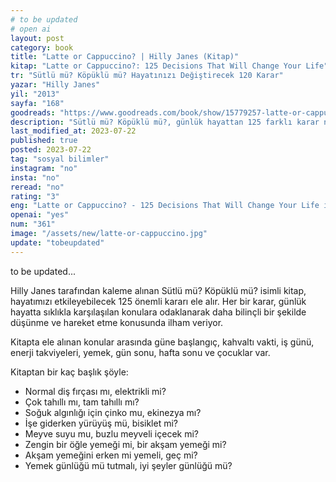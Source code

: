 ```yaml
---
# to be updated
# open ai
layout: post
category: book
title: "Latte or Cappuccino? | Hilly Janes (Kitap)"
kitap: "Latte or Cappuccino?: 125 Decisions That Will Change Your Life"
tr: "Sütlü mü? Köpüklü mü? Hayatınızı Değiştirecek 120 Karar"
yazar: "Hilly Janes"
yil: "2013"
sayfa: "168"
goodreads: "https://www.goodreads.com/book/show/15779257-latte-or-cappuccino"
description: "Sütlü mü? Köpüklü mü?, günlük hayattan 125 farklı karar noktası ile ilgili değerlendirmeler paylaşıyor."
last_modified_at: 2023-07-22
published: true
posted: 2023-07-22
tag: "sosyal bilimler"
instagram: "no"
insta: "no"
reread: "no"
rating: "3"
eng: "Latte or Cappuccino? - 125 Decisions That Will Change Your Life is a book by Hilly Janes that guides readers in making conscious choices and provides insights into 125 different decisions that can transform their lives."
openai: "yes"
num: "361"
image: "/assets/new/latte-or-cappuccino.jpg"
update: "tobeupdated"
---
```


to be updated...

Hilly Janes tarafından kaleme alınan Sütlü mü? Köpüklü mü? isimli kitap, hayatımızı etkileyebilecek 125 önemli kararı ele alır. Her bir karar, günlük hayatta sıklıkla karşılaşılan konulara odaklanarak daha bilinçli bir şekilde düşünme ve hareket etme konusunda ilham veriyor.

Kitapta ele alınan konular arasında güne başlangıç, kahvaltı vakti, iş günü, enerji takviyeleri, yemek, gün sonu, hafta sonu ve çocuklar var.

Kitaptan bir kaç başlık şöyle:

- Normal diş fırçası mı, elektrikli mi?
- Çok tahıllı mı, tam tahıllı mı?
- Soğuk algınlığı için çinko mu, ekinezya mı?
- İşe giderken yürüyüş mü, bisiklet mi?
- Meyve suyu mu, buzlu meyveli içecek mi?
- Zengin bir öğle yemeği mi, bir akşam yemeği mi?
- Akşam yemeğini erken mi yemeli, geç mi?
- Yemek günlüğü mü tutmalı, iyi şeyler günlüğü mü?
